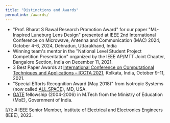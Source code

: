 ```yaml
---
title: "Distinctions and Awards"
permalink: /awards/
---
```


- "Prof. Bharat S Rawal Research Promotion Award" for our paper "ML-Inspired Luneburg Lens Design" presented at IEEE 2nd International Conference on Microwave, Antenna and Communication (MAC) 2024, October 4-6, 2024, Dehradun, Uttarakhand, India
- Winning team's mentor in the "National Level Student Project Competition Presentation" organized by the IEEE AP/MTT Joint Chapter, Bangalore Section, India on December 11, 2021.
- 3 Best Paper Awards at [International Conference on Computational Techniques and Applications – ICCTA 2021](https://link.springer.com/book/10.1007/978-981-19-0745-6), Kolkata, India, October 9-11, 2021.
- "Special Efforts Recognition Award (May 2018)" from Isotropic Systems (now called [ALL.SPACE](https://www.all.space/)), MD, USA.
- [GATE](https://en.wikipedia.org/wiki/Graduate_Aptitude_Test_in_Engineering) fellowship (2004-2006) in M.Tech from the Ministry of Education (MoE), Government of India.

[//]: # IEEE Senior Member, Institute of Electrical and Electronics Engineers (IEEE), 2023.